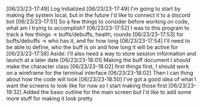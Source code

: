 [06/23/23-17:49] Log Initialized
[06/23/23-17:49] I'm going to start by making the system local, but in the future I'd like to connect it to a discord bot
[06/23/23-17:51] So a few things to consider before working on code, what am I trying to accomplish?
[06/23/23-17:52] I was to this program to track a few things -> buffs/debuffs, health, rounds
[06/23/23-17:53] for buffs/debuffs -> who has it, and for how long
[06/23/23-17:54]  I'll need to be able to define, who the buff is on and how long it will be active for
[06/23/23-17:58] Aside: I'll also need a way to store session information and launch at a later date
[06/23/23-18:01] Making the buff document I should make the character class
[06/23/23-18:02] first things first, I should work on a wireframe for the terminal interface
[06/23/23-18:02] Then I can thing about how the code will look
[06/23/23-18:50] I've got a good idea of what I want the screens to look like for now so I start making those first
[06/23/23-19:32] Added the basic outline for the main screen but I'd like to add some more stuff for making it look pretty
